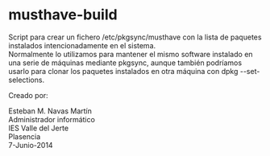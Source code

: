 musthave-build
==============

Script para crear un fichero /etc/pkgsync/musthave con la lista de paquetes instalados intencionadamente en el sistema.  
Normalmente lo utilizamos para mantener el mismo software instalado en una serie de máquinas mediante pkgsync, aunque también podríamos usarlo para clonar los paquetes instalados en otra máquina con dpkg --set-selections.
  
Creado por:  
  
Esteban M. Navas Martín  
Administrador informático  
IES Valle del Jerte  
Plasencia  
7-Junio-2014     
